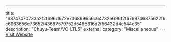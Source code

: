 ---
title: "68747470733a2f2f696d672e736869656c64732e696f2f6769746875622f6c6963656e73652f43687579752d5465616d2f56432d4c544c35"
description: "Chuyu-Team/VC-LTL5"
external_category: "Miscellaneous"
---[Visit Website](https://camo.githubusercontent.com/a85c2dd7dca2fa51f5ba521fee270653f6d940760af7e35e3a1f94e957cd6bd2/68747470733a2f2f696d672e736869656c64732e696f2f6769746875622f6c6963656e73652f43687579752d5465616d2f56432d4c544c35)

